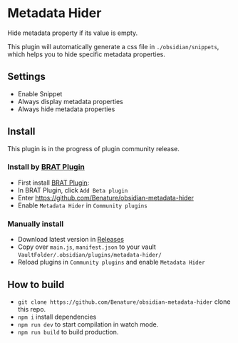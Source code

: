 # Metadata Hider

Hide metadata property if its value is empty.

This plugin will automatically generate a css file in `./obsidian/snippets`, which helps you to hide specific metadata properties.

## Settings

- Enable Snippet
- Always display metadata properties
- Always hide metadata properties


## Install

This plugin is in the progress of plugin community release.

### Install by [BRAT Plugin](https://obsidian.md/plugins?id=obsidian42-brat)

- First install [BRAT Plugin](https://obsidian.md/plugins?id=obsidian42-brat):
- In BRAT Plugin, click `Add Beta plugin`
- Enter https://github.com/Benature/obsidian-metadata-hider
- Enable `Metadata Hider` in `Community plugins`

### Manually install

- Download latest version in [Releases](https://github.com/Benature/obsidian-metadata-hider/releases/latest)
- Copy over `main.js`, `manifest.json` to your vault `VaultFolder/.obsidian/plugins/metadata-hider/`
- Reload plugins in `Community plugins` and enable `Metadata Hider`

## How to build

- `git clone https://github.com/Benature/obsidian-metadata-hider` clone this repo.
- `npm i`  install dependencies
- `npm run dev` to start compilation in watch mode.
- `npm run build`  to build production.
